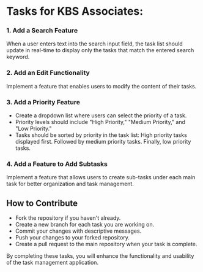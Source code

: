 # Tasks for KBS Associates:

### 1. Add a Search Feature
When a user enters text into the search input field, the task list should update in real-time to display only the tasks that match the entered search keyword.

### 2. Add an Edit Functionality
Implement a feature that enables users to modify the content of their tasks.

### 3. Add a Priority Feature
 - Create a dropdown list where users can select the priority of a task.
 - Priority levels should include "High Priority," "Medium Priority," and "Low Priority."
 - Tasks should be sorted by priority in the task list: High priority tasks displayed first. Followed by medium priority tasks. Finally, low priority tasks.
### 4. Add a Feature to Add Subtasks
Implement a feature that allows users to create sub-tasks under each main task for better organization and task management.


## How to Contribute

- Fork the repository if you haven't already.
- Create a new branch for each task you are working on.
- Commit your changes with descriptive messages.
- Push your changes to your forked repository.
- Create a pull request to the main repository when your task is complete.


By completing these tasks, you will enhance the functionality and usability of the task management application. 


